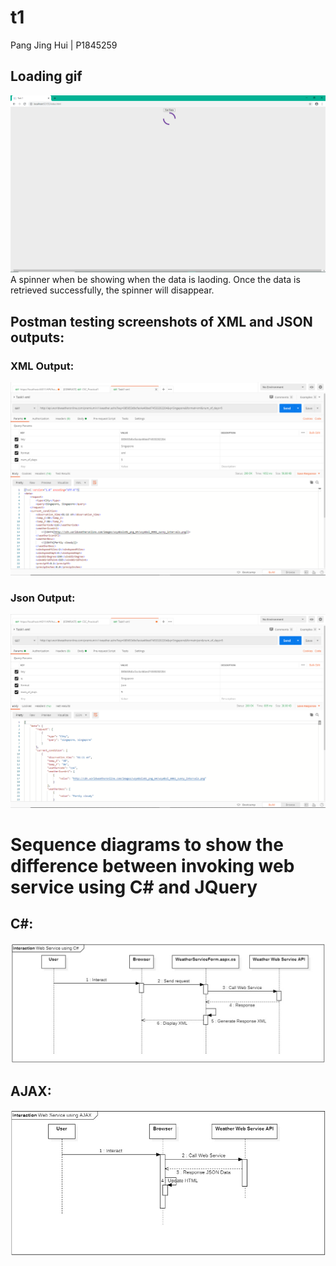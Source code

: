 # t1
Pang Jing Hui | P1845259 

## Loading gif
![](images/gif.png)
A spinner when be showing when the data is laoding. Once the data is retrieved successfully, the spinner will disappear.

## Postman testing screenshots of XML and JSON outputs:
### XML Output:
![](images/postman-xml.png)

### Json Output:
![](images/postman-json.png)

# Sequence diagrams to show the difference between invoking web service using C# and JQuery
## C#:
![](images/diagram1.jpeg)

## AJAX:
![](images/diagram2.jpeg)
